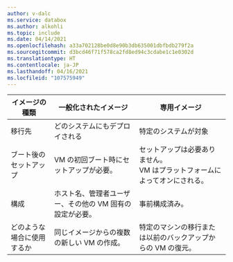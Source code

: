 ```yaml
---
author: v-dalc
ms.service: databox
ms.author: alkohli
ms.topic: include
ms.date: 04/14/2021
ms.openlocfilehash: a33a702128be0d8e90b3db635001dbfbdb279f2a
ms.sourcegitcommit: d3bcd46f71f578ca2fd8ed94c3cdabe1c1e0302d
ms.translationtype: HT
ms.contentlocale: ja-JP
ms.lasthandoff: 04/16/2021
ms.locfileid: "107575949"
---
```

|イメージの種類  |一般化されたイメージ  |専用イメージ  |
|---------|---------|---------|
|移行先     |どのシステムにもデプロイされる         | 特定のシステムが対象        |
|ブート後のセットアップ     | VM の初回ブート時にセットアップが必要。          | セットアップは必要ありません。 <br> VM はプラットフォームによってオンにされる。        |
|構成     |ホスト名、管理者ユーザー、その他の VM 固有の設定が必要。         |事前構成済み。         |
|どのような場合に使用するか     |同じイメージからの複数の新しい VM の作成。         |特定のマシンの移行または以前のバックアップからの VM の復元。         |
